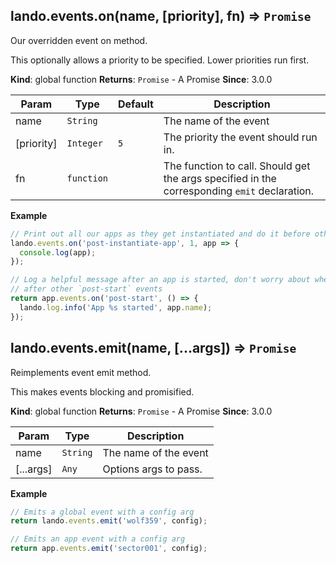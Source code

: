 <a name="lando.events.on"></a>

## lando.events.on(name, [priority], fn) ⇒ <code>Promise</code>
Our overridden event on method.

This optionally allows a priority to be specified. Lower priorities run first.

**Kind**: global function
**Returns**: <code>Promise</code> - A Promise
**Since**: 3.0.0

| Param | Type | Default | Description |
| --- | --- | --- | --- |
| name | <code>String</code> |  | The name of the event |
| [priority] | <code>Integer</code> | <code>5</code> | The priority the event should run in. |
| fn | <code>function</code> |  | The function to call. Should get the args specified in the corresponding `emit` declaration. |

**Example**
```js
// Print out all our apps as they get instantiated and do it before other `post-instantiate-app` events
lando.events.on('post-instantiate-app', 1, app => {
  console.log(app);
});

// Log a helpful message after an app is started, don't worry about whether it runs before or
// after other `post-start` events
return app.events.on('post-start', () => {
  lando.log.info('App %s started', app.name);
});
```
<a name="lando.events.emit"></a>

## lando.events.emit(name, [...args]) ⇒ <code>Promise</code>
Reimplements event emit method.

This makes events blocking and promisified.

**Kind**: global function
**Returns**: <code>Promise</code> - A Promise
**Since**: 3.0.0

| Param | Type | Description |
| --- | --- | --- |
| name | <code>String</code> | The name of the event |
| [...args] | <code>Any</code> | Options args to pass. |

**Example**
```js
// Emits a global event with a config arg
return lando.events.emit('wolf359', config);

// Emits an app event with a config arg
return app.events.emit('sector001', config);
```
